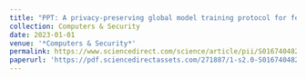 ```yaml
---
title: "PPT: A privacy-preserving global model training protocol for federated learning in P2P networks"
collection: Computers & Security
date: 2023-01-01
venue: '*Computers & Security*'
permalink: https://www.sciencedirect.com/science/article/pii/S0167404822003583
paperurl: 'https://pdf.sciencedirectassets.com/271887/1-s2.0-S0167404822X00114/1-s2.0-S0167404822003583/main.pdf?X-Amz-Security-Token=IQoJb3JpZ2luX2VjELj%2F%2F%2F%2F%2F%2F%2F%2F%2F%2FwEaCXVzLWVhc3QtMSJHMEUCIQD3zrkw2OQY4K%2BMf8G98fYGk7ND06pgu1prvXxgFO1ajAIgXCCZzJFMJT4QWeA1K%2FwjhTBnLe7IB01sygChWZMyn38qsgUIURAFGgwwNTkwMDM1NDY4NjUiDGLTw8Y61N%2B2WJr7iCqPBfRdl45wPzx11pckakmfhjhSnL%2FIdNChGsMOUe%2B%2Fq9xAQbjYBnZTEZPnEbg82vem4hqxdPFZbxOaPLSJiSBa93q%2BkIhSclaRhywA%2BGe8xfNt0w7X3tZ2FGRpFKVWykJWhVJuKTcxHCJvK7pJWDgcinsOOPeUbiMlW4JWTbwLTTA6bdKr%2BlFA1W00A6iZdS8UVcDMZRgX7aSbg7WXqhVNPl7q6viV%2BQxwuWcKW%2BqJdeoVJmUf21bZHcQ9wMzRJzWvruM5Zij1qHZC5v4fe7q56eYFRb27o%2B8n9jknWXQDMSX7d99DvzR3yZRj%2BXzgonX%2Bhl%2Fzlmtxrqr%2FE%2Bvd8Z2uQ11W4FqgsZ%2FTcktYUYu0SsI1aHkzuYJvSZGE4Aw7ERdDkJjrpM%2BW42yIwEur%2FBo7nBh3zsPqmtfr10j6mqm1an2ni50cBWhzip8%2FHEaf63vqq1MwOhRjPFvtioVLky1ZEnzpiwOKqsJPhHkHy8EbQ2vWUCU3rd8CnavAak5FvGiaR0cNU2%2Fl2q727INH1DzcU0I3rUb78zSyNcWSkQxAtoc9yzFekPVn9QjFqNkfHyZbojD%2F3r3Pf2X6NrclkhErHYH3J%2B1w6TGIkyNmcGMbK%2F%2FwfcL0rNViY5RiuMlQKhCDV15sfXPxjIeLdWTKdzS8HbTHt%2FkKcEbtDdxXcdkEdd3i02ujnHMNxo%2F%2BzIIug1lqvkEG1dt6SP8E9Llxpq1A2zhhd8SiOydFh%2Bndzoni9CAbzd0baxKPMZfJsSUu%2Fj6kungwoyO2Qg%2BCWDbgW9%2Fs%2BMlkrXpRAqB5%2BuAIrKfrju5RkV6KavMaZOsmofb%2BVjpnKl5tcYa%2F4hz4W3bkwUV6D3nUJ3C%2Ba4D8pWcqoQS2DSYw2qCeswY6sQEBPY3ru4L8dca7DSVlnG%2Bm23kFiGxjJWNtKiSCSKM8%2BhCoS%2FLdgKWKUdPbHfBwb9inB6xhMbocfYD75goXD7D9JOsBlecMqdyxO4OPu%2BAz%2BlARjD7PzhD9QBff1ksyUxSwon0mCf%2F5Rx3AuhzFdWSDv%2BlC9D%2FErTqSElt%2BypVjUyFRFulJ1M8ZyI2fnNlB7Cs7dqwJxbu1LcjluMfx6Rvj%2FHcXTlPNJgyr7RQY0prspAU%3D&X-Amz-Algorithm=AWS4-HMAC-SHA256&X-Amz-Date=20240611T005747Z&X-Amz-SignedHeaders=host&X-Amz-Expires=300&X-Amz-Credential=ASIAQ3PHCVTY22YBXEBS%2F20240611%2Fus-east-1%2Fs3%2Faws4_request&X-Amz-Signature=7b977dae5cc98876ca42ee31cc575b094d34a2bdaf8d4a87ab0a0f618c419370&hash=67cb97ad7cc0261947fba73819c4dbc154975fb96f91543cf7de836b62de8355&host=68042c943591013ac2b2430a89b270f6af2c76d8dfd086a07176afe7c76c2c61&pii=S0167404822003583&tid=spdf-f7189e19-10a5-4958-9933-02bdd357230e&sid=6a6571ab5cb27743256b8388b296c39d9424gxrqb&type=client&tsoh=d3d3LnNjaWVuY2VkaXJlY3QuY29t&ua=09055b5d510604565357&rr=891da62328f0a1ac&cc=sg'
---
```

